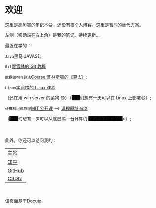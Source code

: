﻿<style>
    del {
        background-color: #000;
    }
    del:hover {
        background-color: #fff;
    }
</style>
# 欢迎

这里是高厉害的笔记本😀，还没有搭个人博客，这里是暂时的替代方案。

左侧（移动端在左上角）是我的笔记，持续更新...

最近在学的：

`Java`黑马 JAVASE;



`Git`[廖雪峰的 Git 教程](https://www.liaoxuefeng.com/wiki/896043488029600)



`数据结构与算法`[Course 普林斯顿的《算法》](https://www.coursera.org/learn/algorithms-part1/home/welcome);



`Linux`[实验楼的 Linux 课程](https://www.lanqiao.cn/courses/1653)

（还在用 win server 的菜狗 😨）（<del>计划</del>幻想有一天可以在 Linux 上部署😃）;



`计算机组成原理`[MIT 公开课](https://www.bilibili.com/video/BV1gk4y1B7VE) --> [课程原址 edX ](https://courses.edx.org/courses/course-v1:MITx+6.004.1x_3+3T2016/course/)

（<del>计划</del>幻想有一天可以从底层搞一台计算机 <del>不可能不要想了👎</del>>）;





<br/>

此外，你还可以访问我的：

|                                                   |
| ------------------------------------------------- |
| [主站](https://gaolihai.top) |
| [知乎](https://www.zhihu.com/people/gao-jun-kang) |
| [GitHub](https://github.com/GAOSILIHAI)           |
| [CSDN](https://www.zhihu.com/people/gao-jun-kang) |

<br/>

该页面基于[Docute](https://docute.org/)

